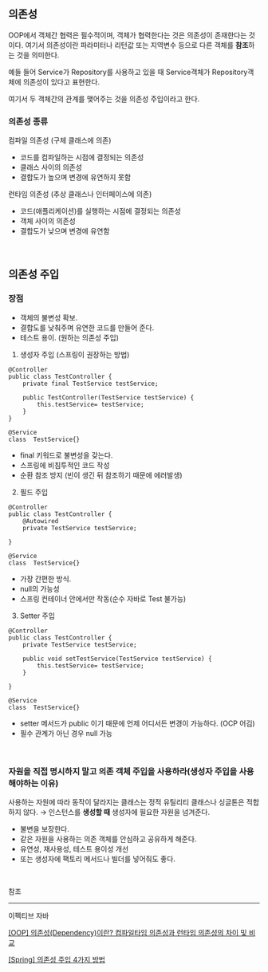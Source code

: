 
## 의존성

OOP에서 객체간 협력은 필수적이며, 객체가 협력한다는 것은 의존성이 존재한다는 것이다. 여기서 의존성이란 파라미터나 리턴값 또는 지역변수 등으로 다른 객체를 **참조**하는 것을 의미한다.

예들 들어 Service가 Repository를 사용하고 있을 때 Service객체가 Repository객체에 의존성이 있다고 표현한다.

여기서 두 객체간의 관계를 맺어주는 것을 의존성 주입이라고 한다.

### 의존성 종류

컴파일 의존성 (구체 클래스에 의존)

- 코드를 컴파일하는 시점에 결정되는 의존성
- 클래스 사이의 의존성
- 결합도가 높으며 변경에 유연하지 못함

런타임 의존성 (추상 클래스나 인터페이스에 의존)

- 코드(애플리케이션)를 실행하는 시점에 결정되는 의존성
- 객체 사이의 의존성
- 결합도가 낮으며 변경에 유연함


<br/>

## 의존성 주입

### 장점

- 객체의 불변성 확보.
- 결합도를 낮춰주며 유연한 코드를 만들어 준다.
- 테스트 용이. (원하는 의존성 주입)

1. 생성자 주입 (스프링이 권장하는 방법)

```
@Controller
public class TestController {
    private final TestService testService;

    public TestController(TestService testService) {
        this.testService= testService;
    }
}

@Service
class  TestService{}
```

- final 키워드로 불변성을 갖는다.
- 스프링에 비침투적인 코드 작성
- 순환 참조 방지 (빈이 생긴 뒤 참조하기 때문에 에러발생)

2. 필드 주입

```
@Controller
public class TestController {
    @Autowired
    private TestService testService;

}

@Service
class  TestService{}
```

- 가장 간편한 방식.
- null의 가능성
- 스프링 컨테이너 안에서만 작동(순수 자바로 Test 불가능)

3. Setter 주입

```
@Controller
public class TestController {
    private TestService testService;

    public void setTestService(TestService testService) {
        this.testService= testService;
    }

}

@Service
class  TestService{}
```

- setter 메서드가 public 이기 때문에 언제 어디서든 변경이 가능하다. (OCP 어김)
- 필수 관계가 아닌 경우 null 가능

<br/>


### 자원을 직접 명시하지 말고 의존 객체 주입을 사용하라(생성자 주입을 사용해야하는 이유)

사용하는 자원에 따라 동작이 달라지는 클래스는 정적 유틸리티 클래스나 싱글톤은 적합하지 않다. → 인스턴스를 **생성할 때** 생성자에 필요한 자원을 넘겨준다.

- 불변을 보장한다.
- 같은 자원을 사용하는 의존 객체를 안심하고 공유하게 해준다.
- 유연성, 재사용성, 테스트 용이성 개선
- 또는 생성자에 팩토리 메서드나 빌더를 넣어줘도 좋다.

<br/>

참조

---

이펙티브 자바

[[OOP] 의존성(Dependency)이란? 컴파일타임 의존성과 런타임 의존성의 차이 및 비교](https://mangkyu.tistory.com/226)

[[Spring] 의존성 주입 4가지 방법](https://velog.io/@skyepodium/Spring-%EC%9D%98%EC%A1%B4%EC%84%B1-%EC%A3%BC%EC%9E%85-4%EA%B0%80%EC%A7%80-%EB%B0%A9%EB%B2%95)
